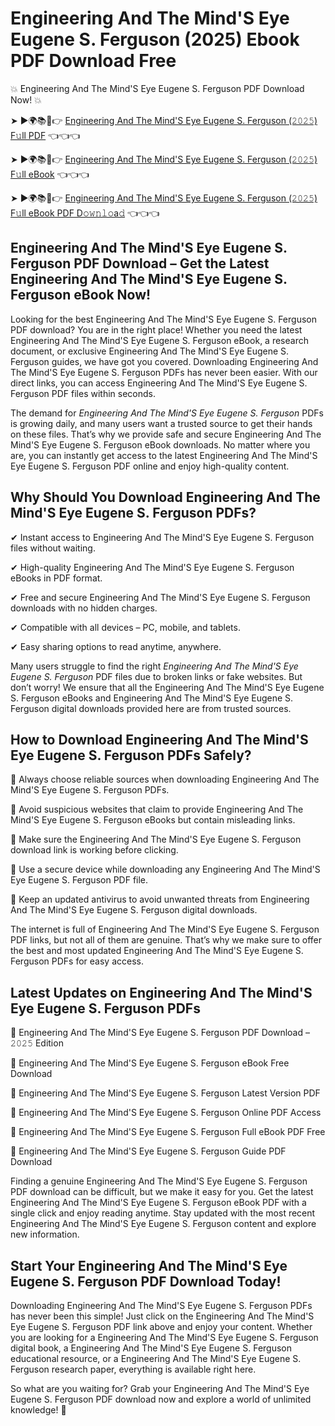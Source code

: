 # Engineering And The Mind'S Eye Eugene S. Ferguson (2025) Ebook PDF Download Free

💥 Engineering And The Mind'S Eye Eugene S. Ferguson PDF Download Now! 💥

➤ ►🌍📚📱👉 [Engineering And The Mind'S Eye Eugene S. Ferguson (𝟸𝟶𝟸𝟻) F𝚞ll PDF](https://getpdf.xyz/engineering-and-the-minds-eye-eugene-s.-ferguson) 👈👈👈


➤ ►🌍📚📱👉 [Engineering And The Mind'S Eye Eugene S. Ferguson (𝟸𝟶𝟸𝟻) F𝚞ll eBook](https://getpdf.xyz/engineering-and-the-minds-eye-eugene-s.-ferguson) 👈👈👈


➤ ►🌍📚📱👉 [Engineering And The Mind'S Eye Eugene S. Ferguson (𝟸𝟶𝟸𝟻) F𝚞ll eBook PDF D𝚘𝚠𝚗𝚕𝚘a𝚍](https://getpdf.xyz/engineering-and-the-minds-eye-eugene-s.-ferguson) 👈👈👈


## Engineering And The Mind'S Eye Eugene S. Ferguson PDF Download – Get the Latest Engineering And The Mind'S Eye Eugene S. Ferguson eBook Now!

Looking for the best Engineering And The Mind'S Eye Eugene S. Ferguson PDF download? You are in the right place! Whether you need the latest Engineering And The Mind'S Eye Eugene S. Ferguson eBook, a research document, or exclusive Engineering And The Mind'S Eye Eugene S. Ferguson guides, we have got you covered. Downloading Engineering And The Mind'S Eye Eugene S. Ferguson PDFs has never been easier. With our direct links, you can access Engineering And The Mind'S Eye Eugene S. Ferguson PDF files within seconds.

The demand for *Engineering And The Mind'S Eye Eugene S. Ferguson* PDFs is growing daily, and many users want a trusted source to get their hands on these files. That’s why we provide safe and secure Engineering And The Mind'S Eye Eugene S. Ferguson eBook downloads. No matter where you are, you can instantly get access to the latest Engineering And The Mind'S Eye Eugene S. Ferguson PDF online and enjoy high-quality content.

## Why Should You Download Engineering And The Mind'S Eye Eugene S. Ferguson PDFs?

✔ Instant access to Engineering And The Mind'S Eye Eugene S. Ferguson files without waiting.

✔ High-quality Engineering And The Mind'S Eye Eugene S. Ferguson eBooks in PDF format.

✔ Free and secure Engineering And The Mind'S Eye Eugene S. Ferguson downloads with no hidden charges.

✔ Compatible with all devices – PC, mobile, and tablets.

✔ Easy sharing options to read anytime, anywhere.

Many users struggle to find the right *Engineering And The Mind'S Eye Eugene S. Ferguson* PDF files due to broken links or fake websites. But don’t worry! We ensure that all the Engineering And The Mind'S Eye Eugene S. Ferguson eBooks and Engineering And The Mind'S Eye Eugene S. Ferguson digital downloads provided here are from trusted sources.

## How to Download Engineering And The Mind'S Eye Eugene S. Ferguson PDFs Safely?

📌 Always choose reliable sources when downloading Engineering And The Mind'S Eye Eugene S. Ferguson PDFs.

📌 Avoid suspicious websites that claim to provide Engineering And The Mind'S Eye Eugene S. Ferguson eBooks but contain misleading links.

📌 Make sure the Engineering And The Mind'S Eye Eugene S. Ferguson download link is working before clicking.

📌 Use a secure device while downloading any Engineering And The Mind'S Eye Eugene S. Ferguson PDF file.

📌 Keep an updated antivirus to avoid unwanted threats from Engineering And The Mind'S Eye Eugene S. Ferguson digital downloads.

The internet is full of Engineering And The Mind'S Eye Eugene S. Ferguson PDF links, but not all of them are genuine. That’s why we make sure to offer the best and most updated Engineering And The Mind'S Eye Eugene S. Ferguson PDFs for easy access.

## Latest Updates on Engineering And The Mind'S Eye Eugene S. Ferguson PDFs

🔹 Engineering And The Mind'S Eye Eugene S. Ferguson PDF Download – 𝟸𝟶𝟸𝟻 Edition

🔹 Engineering And The Mind'S Eye Eugene S. Ferguson eBook Free Download

🔹 Engineering And The Mind'S Eye Eugene S. Ferguson Latest Version PDF

🔹 Engineering And The Mind'S Eye Eugene S. Ferguson Online PDF Access

🔹 Engineering And The Mind'S Eye Eugene S. Ferguson Full eBook PDF Free

🔹 Engineering And The Mind'S Eye Eugene S. Ferguson Guide PDF Download

Finding a genuine Engineering And The Mind'S Eye Eugene S. Ferguson PDF download can be difficult, but we make it easy for you. Get the latest Engineering And The Mind'S Eye Eugene S. Ferguson eBook PDF with a single click and enjoy reading anytime. Stay updated with the most recent Engineering And The Mind'S Eye Eugene S. Ferguson content and explore new information.

## Start Your Engineering And The Mind'S Eye Eugene S. Ferguson PDF Download Today!

Downloading Engineering And The Mind'S Eye Eugene S. Ferguson PDFs has never been this simple! Just click on the Engineering And The Mind'S Eye Eugene S. Ferguson PDF link above and enjoy your content. Whether you are looking for a Engineering And The Mind'S Eye Eugene S. Ferguson digital book, a Engineering And The Mind'S Eye Eugene S. Ferguson educational resource, or a Engineering And The Mind'S Eye Eugene S. Ferguson research paper, everything is available right here.

So what are you waiting for? Grab your Engineering And The Mind'S Eye Eugene S. Ferguson PDF download now and explore a world of unlimited knowledge! 🚀